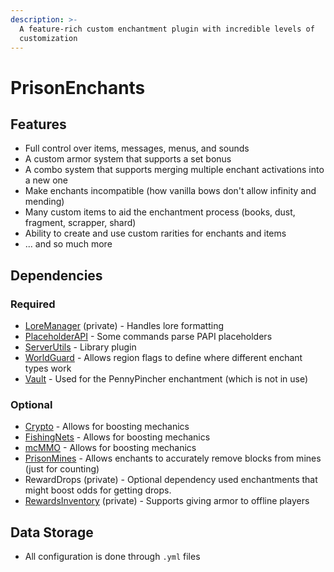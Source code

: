 ```yaml
---
description: >-
  A feature-rich custom enchantment plugin with incredible levels of
  customization
---
```


# PrisonEnchants

## Features

* Full control over items, messages, menus, and sounds
* A custom armor system that supports a set bonus
* A combo system that supports merging multiple enchant activations into a new one
* Make enchants incompatible (how vanilla bows don't allow infinity and mending)
* Many custom items to aid the enchantment process (books, dust, fragment, scrapper, shard)
* Ability to create and use custom rarities for enchants and items
* ... and so much more

## Dependencies

### Required

* [LoreManager](../loremanager.md) (private) - Handles lore formatting
* [PlaceholderAPI](https://www.spigotmc.org/resources/placeholderapi.6245/) - Some commands parse PAPI placeholders
* [ServerUtils](../serverutils.md) - Library plugin
* [WorldGuard](https://dev.bukkit.org/projects/worldguard) - Allows region flags to define where different enchant types work
* [Vault](https://www.spigotmc.org/resources/vault.34315/) - Used for the PennyPincher enchantment (which is not in use)

### Optional

* [Crypto](../crypto/) - Allows for boosting mechanics
* [FishingNets](../fishingnets.md) - Allows for boosting mechanics
* [mcMMO](https://www.spigotmc.org/resources/official-mcmmo-original-author-returns.64348/) - Allows for boosting mechanics
* [PrisonMines](../prisonmines.md) - Allows enchants to accurately remove blocks from mines (just for counting)
* RewardDrops (private) - Optional dependency used enchantments that might boost odds for getting drops.
* [RewardsInventory](../page.md) (private) - Supports giving armor to offline players

## Data Storage

* All configuration is done through `.yml` files
